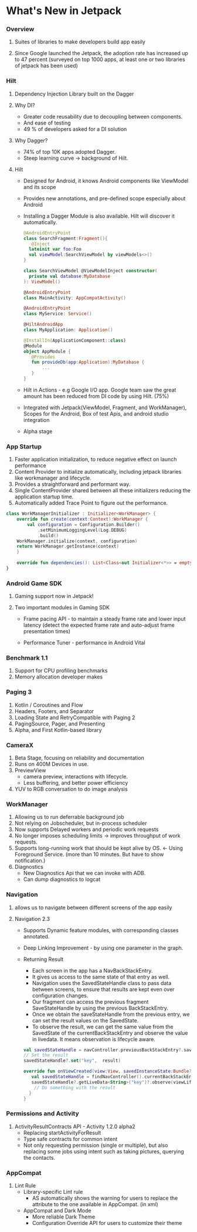 # What's New in Jetpack

### Overview

1. Suites of libraries to make developers build app easily

2. Since Google launched the Jetpack, the adoption rate has increased up to 47 percent (surveyed on top 1000 apps, at least one or two libraries of jetpack has been used)

   

### Hilt

1. Dependency Injection Library built on the Dagger

2. Why DI?

   * Greater code reusability due to decoupling between components.
   * And ease of testing
   * 49 % of developers asked for a DI solution

3. Why Dagger?

   * 74% of top 10K apps adopted Dagger.
   * Steep learning curve -> background of Hilt.

4. Hilt

   * Designed for Android, it knows Android components like ViewModel and its scope

   * Provides new annotations, and pre-defined scope especially about Android

   * Installing a Dagger Module is also available. Hilt will discover it automatically.

     ```kotlin
     @AndroidEntryPoint
     class SearchFragment:Fragment(){
     	@Inject
       lateinit var foo:Foo
       val viewModel:SearchViewModel by viewModels<>()
     }
     
     class SearchViewModel @ViewModelInject constructor(
       private val database:MyDatabase
     ): ViewModel()
     
     @AndroidEntryPoint
     class MainActivity: AppCompatActivity()
     
     @AndroidEntryPoint
     class MyService: Service()
     
     @HiltAndroidApp
     class MyApplication: Application()
     ```

     ```kotlin
     @InstallIn(ApplicationComponent::class)
     @Module
     object AppModule {
     	@Provides
     	fun provideDb(app:Application):MyDatabase {
     		...
     	}
     }
     ```

   * Hilt in Actions - e.g Google I/O app. Google team saw the great amount has been reduced from DI code by using Hilt. (75%)
   * Integrated with Jetpack(ViewModel, Fragment, and WorkManager), Scopes for the Android, Box of test Apis, and android studio integration
   * Alpha stage

### App Startup

1. Faster application initialization, to reduce negative effect on launch performance
2. Content Provider to initialize automatically, including jetpack libraries like workmanager and lifecycle.
3. Provides a straightforward and performant way.
4. Single ContentProvider shared between all these initializers reducing the application startup time.
5. Automatically added Trace Point to figure out the performance.

```kotlin
class WorkManagerInitializer : Initializer<WorkManager> {
	override fun create(context:Context):WorkManager {
		val configuration = Configuration.Builder()
    		.setMinimumLoggingLevel(Log.DEBUG)
    		.build()
    WorkManager.initialize(context, configuration)
    return WorkManager.getInstance(context)
	}
	
	override fun dependencies(): List<Class<out Initializer<*>> = emptyList()
}
```



### Android Game SDK

1. Gaming support now in Jetpack!

2. Two important modules in Gaming SDK

   * Frame pacing API - to maintain a steady frame rate and lower input latency (detect the expected frame rate and auto-adjust frame presentation times)

   * Performance Tuner - performance in Android Vital

     

### Benchmark 1.1

1. Support for CPU profiling benchmarks
2. Memory allocation developer makes



### Paging 3

1. Kotlin / Coroutines and Flow
2. Headers, Footers, and Separator
3. Loading State and RetryCompatible with Paging 2
4. PagingSource, Pager, and Presenting
5. Alpha, and First Kotlin-based library



### CameraX

1. Beta Stage, focusing on reliability and documentation
2. Runs on 400M Devices in use. 
3. PreviewView
   * camera preview, interactions with lifecycle.
   * Less buffering, and better power efficiency
4. YUV to RGB conversation to do image analysis



### WorkManager

1. Allowing us to run deferrable background job
2. Not relying on Jobscheduler, but in-process scheduler
3. Now supports Delayed workers and periodic work requests
4. No longer imposes scheduling limits -> improves throughput of work requests.
5. Supports long-running work that should be kept alive by OS. <- Using Foreground Service. (more than 10 minutes. But have to show notification.)
6. Diagnostics
   * New Diagnostics Api that we can invoke with ADB.
   * Can dump diagnostics to logcat

### Navigation

1. allows us to navigate between different screens of the app easily

2. Navigation 2.3

   * Supports Dynamic feature modules, with corresponding classes annotated.

   * Deep Linking Improvement - by using one parameter in the graph.

   * Returning Result

     * Each screen in the app has a NavBackStackEntry.
     * It gives us access to the same state of that entry as well.
     * Navigation uses the SavedStateHandle class to pass data between screens, to ensure that results are kept even over configuration changes.
     * Our fragment can access the previous fragment SaveStateHandle by using the previous BackStackEntry.
     * Once we obtain the saveStateHandle from the previous entry, we can set the result values on the SavedState.
     * To observe the result, we can get the same value from the SavedState of the currentBackStackEntry and observe the value in livedata. It means observation is lifecycle aware.

     ```kotlin
     val savedStateHandle = navController.previousBackStackEntry?.savedStateHandle
     // Set the result
     savedStateHandle?.set("key",  result)
     
     override fun onViewCreated(view:View, savedInstanceState:Bundle?){
     	val savedStateHandle = findNavController().currentBackStackEntry?.savedStateHandle
     	savedStateHandle?.getLiveData<String>("key")?.observe(viewLifecycleOwner) {
         // Do something with the result
       }
     }
     ```

   

### Permissions and Activity

1. ActivityResultContracts API - Activity 1.2.0 alpha2
   * Replacing startActivityForResult
   * Type safe contracts for common intent
   * Not only requesting permission (single or multiple), but also replacing some jobs using intent such as taking pictures, querying the contacts.



### AppCompat

1. Lint Rule
   * Library-specific Lint rule
     * AS automatically shows the warning for users to replace the attribute to the one available in AppCompat. (in xml)
   * AppCompat and Dark Mode
     * More reliable Dark Theme
     * Configuration Override API for users to customize their theme



